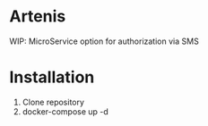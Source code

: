 Artenis
==============

WIP: MicroService option for authorization via SMS

# Installation

1. Clone repository
2. docker-compose up -d
